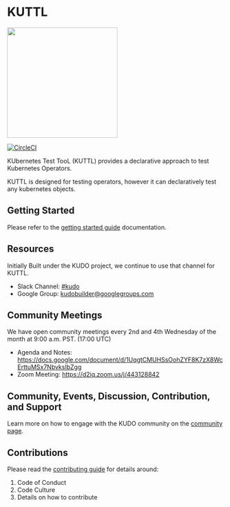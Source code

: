 # KUTTL

<img src="https://kuttl.dev/images/kuttl-horizontal-logo.png" width="256">

[![CircleCI](https://circleci.com/gh/kudobuilder/kuttl.svg?style=svg)](https://circleci.com/gh/kudobuilder/kuttl)

KUbernetes Test TooL (KUTTL) provides a declarative approach to test Kubernetes Operators.

KUTTL is designed for testing operators, however it can declaratively test any kubernetes objects.

## Getting Started

Please refer to the [getting started guide](https://kuttl.dev/docs/) documentation.

## Resources

Initially Built under the KUDO project, we continue to use that channel for KUTTL.

* Slack Channel: [#kudo](https://kubernetes.slack.com/archives/CG3HTFCMV)
* Google Group: [kudobuilder@googlegroups.com](https://groups.google.com/forum/#!forum/kudobuilder)

## Community Meetings

We have open community meetings every 2nd and 4th Wednesday of the month at 9:00 a.m. PST. (17:00 UTC)

* Agenda and Notes: https://docs.google.com/document/d/1UqgtCMUHSsOohZYF8K7zX8WcErttuMSx7NbvksIbZgg
* Zoom Meeting: https://d2iq.zoom.us/j/443128842


## Community, Events, Discussion, Contribution, and Support

Learn more on how to engage with the KUDO community on the [community page](https://kudo.dev/community/).

## Contributions

Please read the [contributing guide](https://github.com/kudobuilder/kuttl/blob/master/CONTRIBUTING.md) for details around:

1. Code of Conduct
1. Code Culture
1. Details on how to contribute